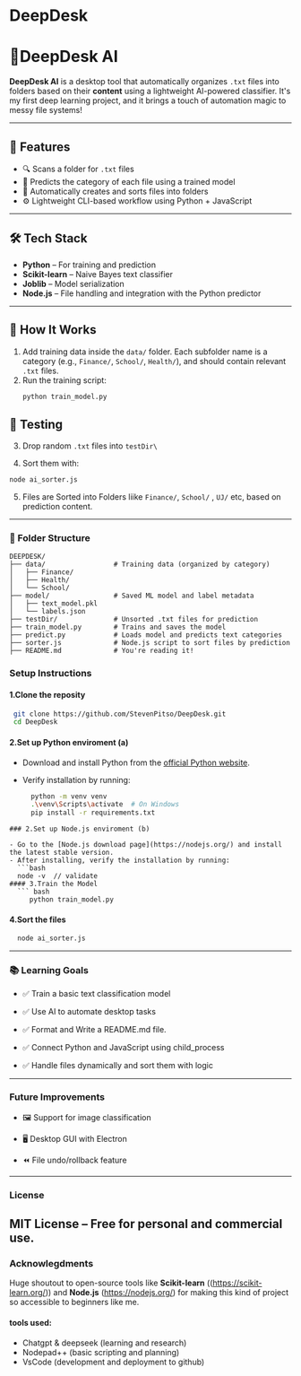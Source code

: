 # DeepDesk

# 🧠DeepDesk AI

**DeepDesk AI** is a desktop tool that automatically organizes `.txt` files into folders based on their **content** using a lightweight AI-powered classifier. It's my first deep learning project, and it brings a touch of automation magic to messy file systems!

---

## 🚀 Features

- 🔍 Scans a folder for `.txt` files
- 🧠 Predicts the category of each file using a trained model
- 📁 Automatically creates and sorts files into folders
- ⚙️ Lightweight CLI-based workflow using Python + JavaScript

---

## 🛠 Tech Stack

- **Python** – For training and prediction
- **Scikit-learn** – Naive Bayes text classifier
- **Joblib** – Model serialization
- **Node.js** – File handling and integration with the Python predictor

---

## 🧪 How It Works

1. Add training data inside the `data/` folder. Each subfolder name is a category (e.g., `Finance/`, `School/`, `Health/`), and should contain relevant `.txt` files.
2. Run the training script:
   ```bash
   python train_model.py

## 🧪 Testing 

3. Drop random `.txt` files into `testDir\`

4.  Sort them with:
  ```bash
  node ai_sorter.js
 ```
5. Files are Sorted into Folders liike `Finance/`, `School/` , `UJ/` etc, based on prediction content.
---

### 📂 Folder Structure 
  
    DEEPDESK/
    ├── data/                 # Training data (organized by category)
    │   ├── Finance/
    │   ├── Health/
    │   └── School/
    ├── model/                # Saved ML model and label metadata
    │   ├── text_model.pkl
    │   └── labels.json
    ├── testDir/              # Unsorted .txt files for prediction
    ├── train_model.py        # Trains and saves the model
    ├── predict.py            # Loads model and predicts text categories
    ├── sorter.js             # Node.js script to sort files by prediction
    ├── README.md             # You're reading it! 

### Setup Instructions

#### 1.Clone the reposity
 ```bash
  git clone https://github.com/StevenPitso/DeepDesk.git
  cd DeepDesk
 ```
#### 2.Set up Python enviroment (a)
- Download and install Python from the [official Python website](https://www.python.org/downloads/).
- Verify installation by running:


  ```bash
    python -m venv venv
    .\venv\Scripts\activate  # On Windows
    pip install -r requirements.txt
```
### 2.Set up Node.js enviroment (b)

- Go to the [Node.js download page](https://nodejs.org/) and install the latest stable version.
- After installing, verify the installation by running:
  ```bash
  node -v  // validate
#### 3.Train the Model
  ``` bash
     python train_model.py
```
#### 4.Sort the files
  ```bash
    node ai_sorter.js
```
---


### 📚 Learning Goals

- ✅ Train a basic text classification model

- ✅ Use AI to automate desktop tasks

- ✅  Format and Write a README.md file.

- ✅ Connect Python and JavaScript using child_process

- ✅ Handle files dynamically and sort them with logic

---
### Future Improvements

- 🖼 Support for image classification

- 🖥 Desktop GUI with Electron

- ⏪ File undo/rollback feature

---

### License
**MIT License** – Free for personal and commercial use.
---
### Acknowlegdments

Huge shoutout to open-source tools like **Scikit-learn** ((https://scikit-learn.org/)) and **Node.js** (https://nodejs.org/) for making this kind of project so accessible to beginners like me.

#### tools used:

- Chatgpt & deepseek (learning and research)
- Nodepad++ (basic scripting and planning)
- VsCode (development and deployment to github)


